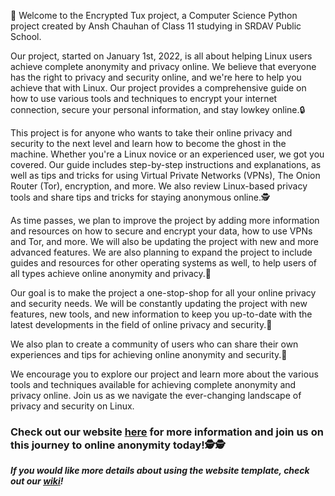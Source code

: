 🐧 Welcome to the Encrypted Tux project, a Computer Science Python project created by Ansh Chauhan of Class 11 studying in SRDAV Public School.

Our project, started on January 1st, 2022, is all about helping Linux users achieve complete anonymity and privacy online. We believe that everyone has the right to privacy and security online, and we're here to help you achieve that with Linux. Our project provides a comprehensive guide on how to use various tools and techniques to encrypt your internet connection, secure your personal information, and stay lowkey online.🔒

This project is for anyone who wants to take their online privacy and security to the next level and learn how to become the ghost in the machine. Whether you're a Linux novice or an experienced user, we got you covered. Our guide includes step-by-step instructions and explanations, as well as tips and tricks for using Virtual Private Networks (VPNs), The Onion Router (Tor), encryption, and more. We also review Linux-based privacy tools and share tips and tricks for staying anonymous online.🕵️‍

As time passes, we plan to improve the project by adding more information and resources on how to secure and encrypt your data, how to use VPNs and Tor, and more. We will also be updating the project with new and more advanced features. We are also planning to expand the project to include guides and resources for other operating systems as well, to help users of all types achieve online anonymity and privacy.🔐

Our goal is to make the project a one-stop-shop for all your online privacy and security needs. We will be constantly updating the project with new features, new tools, and new information to keep you up-to-date with the latest developments in the field of online privacy and security.🚀

We also plan to create a community of users who can share their own experiences and tips for achieving online anonymity and security.🤝

We encourage you to explore our project and learn more about the various tools and techniques available for achieving complete anonymity and privacy online. Join us as we navigate the ever-changing landscape of privacy and security on Linux.

### Check out our website [here](http://anshie.pythonanywhere.com/) for more information and join us on this journey to online anonymity today!🕵🕵

***If you would like more details about using the website template, check out our [wiki](https://github.com/anshieee/EncryptedTux/wiki.md)!***
